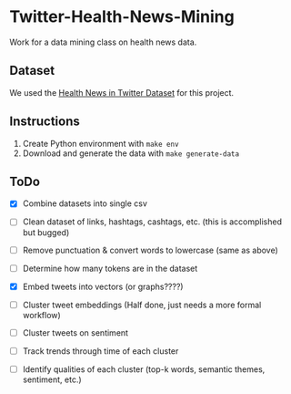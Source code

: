 # Twitter-Health-News-Mining
Work for a data mining class on health news data.

## Dataset
We used the [Health News in Twitter Dataset](https://archive.ics.uci.edu/ml/datasets/Health+News+in+Twitter) for this project.

## Instructions

 1. Create Python environment with `make env`
 2. Download and generate the data with `make generate-data`

## ToDo

 - [x] Combine datasets into single csv
 - [ ] Clean dataset of links, hashtags, cashtags, etc. (this is accomplished but bugged)
 - [ ] Remove punctuation & convert words to lowercase (same as above)
 - [ ] Determine how many tokens are in the dataset
 - [x] Embed tweets into vectors (or graphs????)
 - [ ] Cluster tweet embeddings (Half done, just needs a more formal workflow)
 - [ ] Cluster tweets on sentiment
 - [ ] Track trends through time of each cluster
 - [ ] Identify qualities of each cluster (top-k words, semantic themes, sentiment, etc.)

